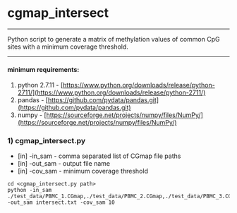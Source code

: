 # cgmap_intersect
----		
Python script to generate a matrix of methylation values of common CpG sites with a minimum coverage threshold.

----

#### minimum requirements:
1. python 2.7.11 - [https://www.python.org/downloads/release/python-2711/](https://www.python.org/downloads/release/python-2711/)
2. pandas - [https://github.com/pydata/pandas.git](https://github.com/pydata/pandas.git)
4. numpy - [https://sourceforge.net/projects/numpy/files/NumPy/](https://sourceforge.net/projects/numpy/files/NumPy/)

### 1) cgmap_intersect.py

* [in] -in_sam - comma separated list of CGmap file paths
* [in] -out_sam - output file name
* [in] -cov_sam - minimum coverage threshold

```
cd <cgmap_intersect.py path>
python -in_sam ./test_data/PBMC_1.CGmap,./test_data/PBMC_2.CGmap,./test_data/PBMC_3.CGmap,./test_data/PBMC_4.CGmap,./test_data/PBMC_5.CGmap,./test_data/PBMC_6.CGmap -out_sam intersect.txt -cov_sam 10
```
